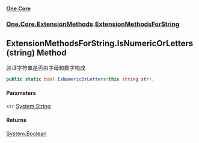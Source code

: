 #### [One.Core](index.md 'index')
### [One.Core.ExtensionMethods](One_Core_ExtensionMethods.md 'One.Core.ExtensionMethods').[ExtensionMethodsForString](One_Core_ExtensionMethods_ExtensionMethodsForString.md 'One.Core.ExtensionMethods.ExtensionMethodsForString')
## ExtensionMethodsForString.IsNumericOrLetters(string) Method
验证字符串是否由字母和数字构成 
```csharp
public static bool IsNumericOrLetters(this string str);
```
#### Parameters
<a name='One_Core_ExtensionMethods_ExtensionMethodsForString_IsNumericOrLetters(string)_str'></a>
`str` [System.String](https://docs.microsoft.com/en-us/dotnet/api/System.String 'System.String')  
  
#### Returns
[System.Boolean](https://docs.microsoft.com/en-us/dotnet/api/System.Boolean 'System.Boolean')  
